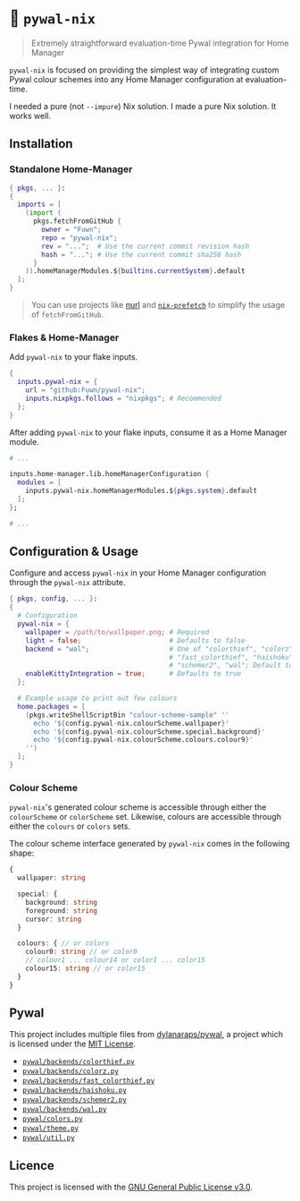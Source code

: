 # 🌈 `pywal-nix`

> Extremely straightforward evaluation-time Pywal integration for Home Manager

`pywal-nix` is focused on providing the simplest way of integrating custom
Pywal colour schemes into any Home Manager configuration at evaluation-time.

I needed a pure (not `--impure`) Nix solution. I made a pure Nix solution. It
works well.

## Installation

### Standalone Home-Manager

```nix
{ pkgs, ... }:
{
  imports = [
    (import (
      pkgs.fetchFromGitHub {
        owner = "Fuwn";
        repo = "pywal-nix";
        rev = "...";  # Use the current commit revision hash
        hash = "..."; # Use the current commit sha256 hash
      }
    )).homeManagerModules.${builtins.currentSystem}.default
  ];
}
```

> You can use projects like [nurl](https://github.com/nix-community/nurl) and
> [`nix-prefetch`](https://github.com/msteen/nix-prefetch) to simplify the
> usage of `fetchFromGitHub`.

### Flakes & Home-Manager

Add `pywal-nix` to your flake inputs.

```nix
{
  inputs.pywal-nix = {
    url = "github:Fuwn/pywal-nix";
    inputs.nixpkgs.follows = "nixpkgs"; # Recommended
  };
}
```

After adding `pywal-nix` to your flake inputs, consume it as a Home Manager
module.

```nix
# ...

inputs.home-manager.lib.homeManagerConfiguration {
  modules = [
    inputs.pywal-nix.homeManagerModules.${pkgs.system}.default
  ];
};

# ...
```

## Configuration & Usage

Configure and access `pywal-nix` in your Home Manager configuration through the
`pywal-nix` attribute.

```nix
{ pkgs, config, ... }:
{
  # Configuration
  pywal-nix = {
    wallpaper = /path/to/wallpaper.png; # Required
    light = false;                      # Defaults to false
    backend = "wal";                    # One of "colorthief", "colorz",
                                        # "fast_colorthief", "haishoku",
                                        # "schemer2", "wal"; Default to "wal"
    enableKittyIntegration = true;      # Defaults to true
  };

  # Example usage to print out few colours
  home.packages = [
    (pkgs.writeShellScriptBin "colour-scheme-sample" ''
      echo '${config.pywal-nix.colourScheme.wallpaper}'
      echo '${config.pywal-nix.colourScheme.special.background}'
      echo '${config.pywal-nix.colourScheme.colours.colour9}'
    '')
  ];
}
```

### Colour Scheme

`pywal-nix`'s generated colour scheme is accessible through either the
`colourScheme` or `colorScheme` set. Likewise, colours are accessible through
either the `colours` or `colors` sets.

The colour scheme interface generated by `pywal-nix` comes in the following shape:

```typescript
{
  wallpaper: string

  special: {
    background: string
    foreground: string
    cursor: string
  }

  colours: { // or colors
    colour0: string // or color0
    // colour1 ... colour14 or color1 ... color15
    colour15: string // or color15
  }
}
```

## Pywal

This project includes multiple files from
[dylanaraps/pywal](https://github.com/dylanaraps/pywal), a project which is
licensed under the [MIT License](./pywal/LICENSE.md).

- [`pywal/backends/colorthief.py`](https://github.com/dylanaraps/pywal/blob/master/pywal/backends/colorthief.py)
- [`pywal/backends/colorz.py`](https://github.com/dylanaraps/pywal/blob/master/pywal/backends/colorz.py)
- [`pywal/backends/fast_colorthief.py`](https://github.com/dylanaraps/pywal/blob/master/pywal/backends/fast_colorthief.py)
- [`pywal/backends/haishoku.py`](https://github.com/dylanaraps/pywal/blob/master/pywal/backends/haishoku.py)
- [`pywal/backends/schemer2.py`](https://github.com/dylanaraps/pywal/blob/master/pywal/backends/schemer2.py)
- [`pywal/backends/wal.py`](https://github.com/dylanaraps/pywal/blob/master/pywal/backends/wal.py)
- [`pywal/colors.py`](https://github.com/dylanaraps/pywal/blob/master/pywal/colors.py)
- [`pywal/theme.py`](https://github.com/dylanaraps/pywal/blob/master/pywal/theme.py)
- [`pywal/util.py`](https://github.com/dylanaraps/pywal/blob/master/pywal/util.py)

## Licence

This project is licensed with the [GNU General Public License v3.0](./LICENSE).
